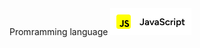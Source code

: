 <div>
  <span>Promramming language </span>
  <img src='./bfccc552-4da5-4800-85b9-d0c25bd1996e.png' />
</div>
